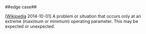 ##edge case##

\[[Wikipedia](http://en.wikipedia.org/wiki/Edge_case) 2014-10-01\] A problem or situation that occurs only at an extreme (maximum or minimum) operating parameter. This may be expected or unexpected.
